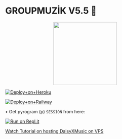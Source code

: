<h1 align="centre"> GROUPMUZİK V5.5 🎵 </h1> 


<p align="center">
  <img src="https://telegra.ph/file/ffef3464135401c0e3731.png" width="200" height="200">
</p>



[![Deploy+on+Heroku](https://www.herokucdn.com/deploy/button.svg)](https://heroku.com/deploy?template=https://github.com/Texnocom/GroupMuzik)

[![Deploy+on+Railway](https://railway.app/button.svg)](https://railway.app/new/template?template=https://github.com/Texnocom/GroupMuzik&envs=SESSION_NAME,BOT_TOKEN,BOT_USERNAME,BOT_NAME,SUPPORT_GROUP,PROJECT_NAME,ARQ_API_KEY,ASSISTANT_NAME,BG_IMAGE,UPDATES_CHANNEL,API_ID,API_HASH,SUDO_USERS,DURATION_LIMIT)

• Get pyrogram (p)  `SESSION` from here:

[![Run on Repl.it](https://repl.it/badge/github/SpEcHiDe/GenerateStringSession)](https://repl.it/@SpEcHiDe/GenerateStringSession)


[Watch Tutorial on hosting DaisyXMusic on VPS](https://youtu.be/MdavNbazT7Q)
